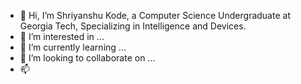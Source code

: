 - 👋 Hi, I’m Shriyanshu Kode, a Computer Science Undergraduate at Georgia Tech, Specializing in Intelligence and Devices.
- 👀 I’m interested in ...
- 🌱 I’m currently learning ...
- 💞️ I’m looking to collaborate on ...
- 📫 

<!---
ShriKode/ShriKode is a ✨ special ✨ repository because its `README.md` (this file) appears on your GitHub profile.
You can click the Preview link to take a look at your changes.
--->
